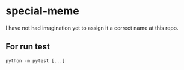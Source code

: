 # special-meme
I have not had imagination yet to assign it a correct name at this repo.

## For run test

```python
python -m pytest [...]
```
